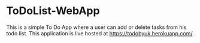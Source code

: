 # ToDoList-WebApp
This is a simple To Do App where a user can add or delete tasks from his todo list.
This application is live hosted at https://todobyuk.herokuapp.com/.

